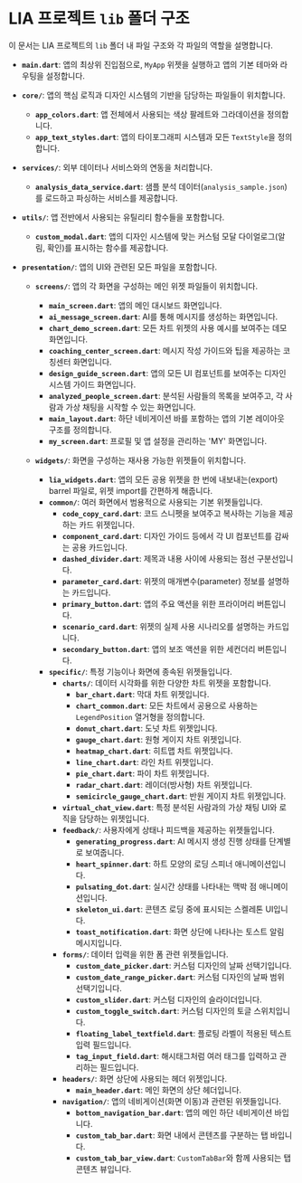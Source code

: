 # LIA 프로젝트 `lib` 폴더 구조

이 문서는 LIA 프로젝트의 `lib` 폴더 내 파일 구조와 각 파일의 역할을 설명합니다.

-   **`main.dart`**: 앱의 최상위 진입점으로, `MyApp` 위젯을 실행하고 앱의 기본 테마와 라우팅을 설정합니다.

-   **`core/`**: 앱의 핵심 로직과 디자인 시스템의 기반을 담당하는 파일들이 위치합니다.
    -   **`app_colors.dart`**: 앱 전체에서 사용되는 색상 팔레트와 그라데이션을 정의합니다.
    -   **`app_text_styles.dart`**: 앱의 타이포그래피 시스템과 모든 `TextStyle`을 정의합니다.

-   **`services/`**: 외부 데이터나 서비스와의 연동을 처리합니다.
    -   **`analysis_data_service.dart`**: 샘플 분석 데이터(`analysis_sample.json`)를 로드하고 파싱하는 서비스를 제공합니다.

-   **`utils/`**: 앱 전반에서 사용되는 유틸리티 함수들을 포함합니다.
    -   **`custom_modal.dart`**: 앱의 디자인 시스템에 맞는 커스텀 모달 다이얼로그(알림, 확인)를 표시하는 함수를 제공합니다.

-   **`presentation/`**: 앱의 UI와 관련된 모든 파일을 포함합니다.
    -   **`screens/`**: 앱의 각 화면을 구성하는 메인 위젯 파일들이 위치합니다.
        -   **`main_screen.dart`**: 앱의 메인 대시보드 화면입니다.
        -   **`ai_message_screen.dart`**: AI를 통해 메시지를 생성하는 화면입니다.
        -   **`chart_demo_screen.dart`**: 모든 차트 위젯의 사용 예시를 보여주는 데모 화면입니다.
        -   **`coaching_center_screen.dart`**: 메시지 작성 가이드와 팁을 제공하는 코칭센터 화면입니다.
        -   **`design_guide_screen.dart`**: 앱의 모든 UI 컴포넌트를 보여주는 디자인 시스템 가이드 화면입니다.
        -   **`analyzed_people_screen.dart`**: 분석된 사람들의 목록을 보여주고, 각 사람과 가상 채팅을 시작할 수 있는 화면입니다.
        -   **`main_layout.dart`**: 하단 네비게이션 바를 포함하는 앱의 기본 레이아웃 구조를 정의합니다.
        -   **`my_screen.dart`**: 프로필 및 앱 설정을 관리하는 'MY' 화면입니다.

    -   **`widgets/`**: 화면을 구성하는 재사용 가능한 위젯들이 위치합니다.
        -   **`lia_widgets.dart`**: 앱의 모든 공용 위젯을 한 번에 내보내는(export) barrel 파일로, 위젯 import를 간편하게 해줍니다.
        -   **`common/`**: 여러 화면에서 범용적으로 사용되는 기본 위젯들입니다.
            -   **`code_copy_card.dart`**: 코드 스니펫을 보여주고 복사하는 기능을 제공하는 카드 위젯입니다.
            -   **`component_card.dart`**: 디자인 가이드 등에서 각 UI 컴포넌트를 감싸는 공용 카드입니다.
            -   **`dashed_divider.dart`**: 제목과 내용 사이에 사용되는 점선 구분선입니다.
            -   **`parameter_card.dart`**: 위젯의 매개변수(parameter) 정보를 설명하는 카드입니다.
            -   **`primary_button.dart`**: 앱의 주요 액션을 위한 프라이머리 버튼입니다.
            -   **`scenario_card.dart`**: 위젯의 실제 사용 시나리오를 설명하는 카드입니다.
            -   **`secondary_button.dart`**: 앱의 보조 액션을 위한 세컨더리 버튼입니다.
        -   **`specific/`**: 특정 기능이나 화면에 종속된 위젯들입니다.
            -   **`charts/`**: 데이터 시각화를 위한 다양한 차트 위젯을 포함합니다.
                -   **`bar_chart.dart`**: 막대 차트 위젯입니다.
                -   **`chart_common.dart`**: 모든 차트에서 공용으로 사용하는 `LegendPosition` 열거형을 정의합니다.
                -   **`donut_chart.dart`**: 도넛 차트 위젯입니다.
                -   **`gauge_chart.dart`**: 원형 게이지 차트 위젯입니다.
                -   **`heatmap_chart.dart`**: 히트맵 차트 위젯입니다.
                -   **`line_chart.dart`**: 라인 차트 위젯입니다.
                -   **`pie_chart.dart`**: 파이 차트 위젯입니다.
                -   **`radar_chart.dart`**: 레이더(방사형) 차트 위젯입니다.
                -   **`semicircle_gauge_chart.dart`**: 반원 게이지 차트 위젯입니다.
            -   **`virtual_chat_view.dart`**: 특정 분석된 사람과의 가상 채팅 UI와 로직을 담당하는 위젯입니다.
            -   **`feedback/`**: 사용자에게 상태나 피드백을 제공하는 위젯들입니다.
                -   **`generating_progress.dart`**: AI 메시지 생성 진행 상태를 단계별로 보여줍니다.
                -   **`heart_spinner.dart`**: 하트 모양의 로딩 스피너 애니메이션입니다.
                -   **`pulsating_dot.dart`**: 실시간 상태를 나타내는 맥박 점 애니메이션입니다.
                -   **`skeleton_ui.dart`**: 콘텐츠 로딩 중에 표시되는 스켈레톤 UI입니다.
                -   **`toast_notification.dart`**: 화면 상단에 나타나는 토스트 알림 메시지입니다.
            -   **`forms/`**: 데이터 입력을 위한 폼 관련 위젯들입니다.
                -   **`custom_date_picker.dart`**: 커스텀 디자인의 날짜 선택기입니다.
                -   **`custom_date_range_picker.dart`**: 커스텀 디자인의 날짜 범위 선택기입니다.
                -   **`custom_slider.dart`**: 커스텀 디자인의 슬라이더입니다.
                -   **`custom_toggle_switch.dart`**: 커스텀 디자인의 토글 스위치입니다.
                -   **`floating_label_textfield.dart`**: 플로팅 라벨이 적용된 텍스트 입력 필드입니다.
                -   **`tag_input_field.dart`**: 해시태그처럼 여러 태그를 입력하고 관리하는 필드입니다.
            -   **`headers/`**: 화면 상단에 사용되는 헤더 위젯입니다.
                -   **`main_header.dart`**: 메인 화면의 상단 헤더입니다.
            -   **`navigation/`**: 앱의 네비게이션(화면 이동)과 관련된 위젯들입니다.
                -   **`bottom_navigation_bar.dart`**: 앱의 메인 하단 네비게이션 바입니다.
                -   **`custom_tab_bar.dart`**: 화면 내에서 콘텐츠를 구분하는 탭 바입니다.
                -   **`custom_tab_bar_view.dart`**: `CustomTabBar`와 함께 사용되는 탭 콘텐츠 뷰입니다.
